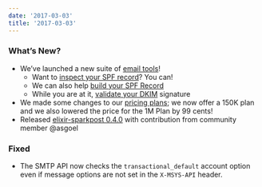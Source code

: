 ```yaml
---
date: '2017-03-03'
title: '2017-03-03'
---
```


### What’s New?

* We’ve launched a new suite of [email tools](https://www.sparkpost.com/email-tools/)!
  * Want to [inspect your SPF record](https://tools.sparkpost.com/spf/inspector)? You can!
  * We can also help [build your SPF Record](https://tools.sparkpost.com/spf/builder)
  * While you are at it, [validate your DKIM](https://tools.sparkpost.com/dkim) signature
* We made some changes to our [pricing plans](https://www.sparkpost.com/pricing/); we now offer a 150K plan and we also lowered the price for the 1M Plan by 99 cents!
* Released [elixir-sparkpost 0.4.0](https://github.com/SparkPost/elixir-sparkpost/releases) with contribution from community member @asgoel

### Fixed

* The SMTP API now checks the `transactional_default` account option even if message options are not set in the `X-MSYS-API` header.
